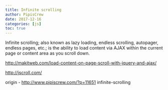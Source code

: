 ```yaml
---
title: Infinite scrolling
author: PipisCrew
date: 2017-12-16
categories: [js]
toc: true
---
```


Infinite scrolling; also known as lazy loading, endless scrolling, autopager, endless pages, etc.; is the ability to load content via AJAX within the current page or content area as you scroll down.

http://makitweb.com/load-content-on-page-scroll-with-jquery-and-ajax/

http://jscroll.com/

origin - http://www.pipiscrew.com/?p=11651 infinite-scrolling